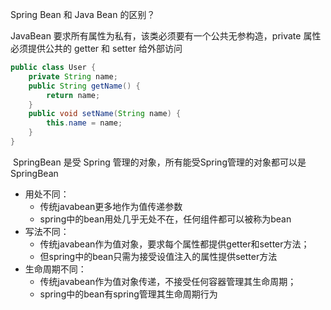 Spring Bean 和 Java Bean 的区别？

JavaBean 要求所有属性为私有，该类必须要有一个公共无参构造，private 属性必须提供公共的 getter 和 setter 给外部访问

```java
public class User {
    private String name;
    public String getName() {
        return name;
    }
    public void setName(String name) {
        this.name = name;
    }
}
```

​	SpringBean 是受 Spring 管理的对象，所有能受Spring管理的对象都可以是SpringBean



+ 用处不同：
	+ 传统javabean更多地作为值传递参数
	+ spring中的bean用处几乎无处不在，任何组件都可以被称为bean
+ 写法不同：
	+ 传统javabean作为值对象，要求每个属性都提供getter和setter方法；
	+ 但spring中的bean只需为接受设值注入的属性提供setter方法
+ 生命周期不同：
	+ 传统javabean作为值对象传递，不接受任何容器管理其生命周期；
	+ spring中的bean有spring管理其生命周期行为